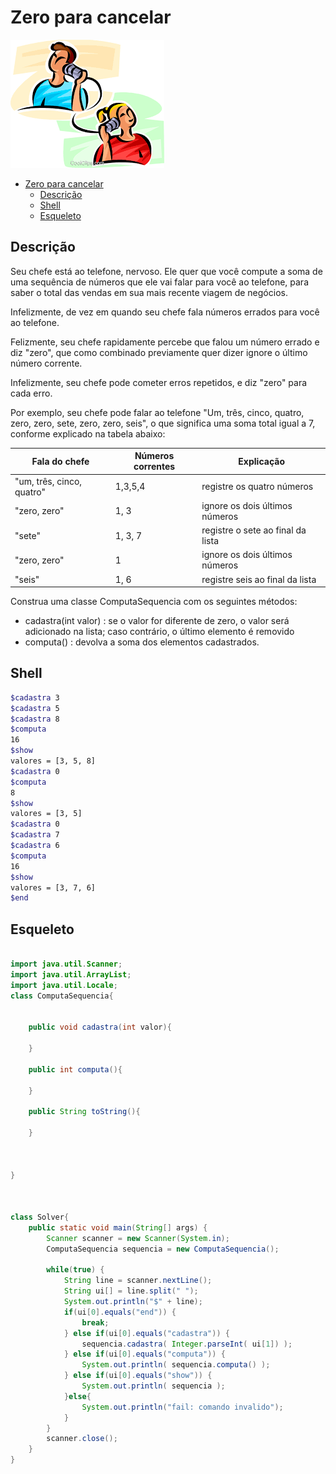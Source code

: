 # Zero para cancelar

![](https://raw.githubusercontent.com/WladimirTavares/POO2022.2/main/moodle/Zero/zero.png)

[](toc)

- [Zero para cancelar](#zero-para-cancelar)
  - [Descrição](#descrição)
  - [Shell](#shell)
  - [Esqueleto](#esqueleto)
[](toc)

## Descrição

Seu chefe está ao telefone, nervoso. Ele quer que você compute a soma de uma sequência de números que ele vai falar para você ao telefone, para saber o total das vendas em sua mais recente viagem de negócios.

Infelizmente, de vez em quando seu chefe fala números errados para você ao telefone.

Felizmente, seu chefe rapidamente percebe que falou um número errado e diz "zero", que como combinado previamente quer dizer ignore o último número corrente.

Infelizmente, seu chefe pode cometer erros repetidos, e diz "zero" para cada erro.

Por exemplo, seu chefe pode falar ao telefone "Um, três, cinco, quatro, zero, zero, sete, zero, zero, seis", o que significa uma soma total igual a 7, conforme explicado na tabela abaixo:

| Fala do chefe             | Números correntes | Explicação                        |
|---------------------------|-------------------|-----------------------------------|
| "um, três, cinco, quatro" | 1,3,5,4           | registre os quatro números        |
| "zero, zero"              | 1, 3              | ignore os dois últimos números    |
| "sete"                    | 1, 3, 7           | registre o sete ao final da lista |
| "zero, zero"              | 1                 | ignore os dois últimos números    |
| "seis"                    | 1, 6              | registre seis ao final da lista   |


Construa uma classe ComputaSequencia com os seguintes métodos:

* cadastra(int valor) : se o valor for diferente de zero, o valor será adicionado na lista; caso contrário, o último elemento é removido
* computa() : devolva a soma dos elementos cadastrados.


## Shell

```bash
$cadastra 3
$cadastra 5
$cadastra 8
$computa 
16
$show
valores = [3, 5, 8]
$cadastra 0
$computa
8
$show
valores = [3, 5]
$cadastra 0
$cadastra 7
$cadastra 6
$computa
16
$show
valores = [3, 7, 6]
$end
```


## Esqueleto
<!--FILTER Solver.java java-->
```java

import java.util.Scanner;
import java.util.ArrayList;
import java.util.Locale;
class ComputaSequencia{

    
    public void cadastra(int valor){
    
    }

    public int computa(){
    
    }

    public String toString(){
    
    }


    
}



class Solver{
    public static void main(String[] args) {
        Scanner scanner = new Scanner(System.in);
        ComputaSequencia sequencia = new ComputaSequencia();

        while(true) {
            String line = scanner.nextLine();
            String ui[] = line.split(" ");
            System.out.println("$" + line);
            if(ui[0].equals("end")) {
                break; 
            } else if(ui[0].equals("cadastra")) {
                sequencia.cadastra( Integer.parseInt( ui[1]) );
            } else if(ui[0].equals("computa")) {
                System.out.println( sequencia.computa() ); 
            } else if(ui[0].equals("show")) {
                System.out.println( sequencia );
            }else{
                System.out.println("fail: comando invalido");
            }
        }
        scanner.close();
    }
}


```
<!--FILTER_END-->

